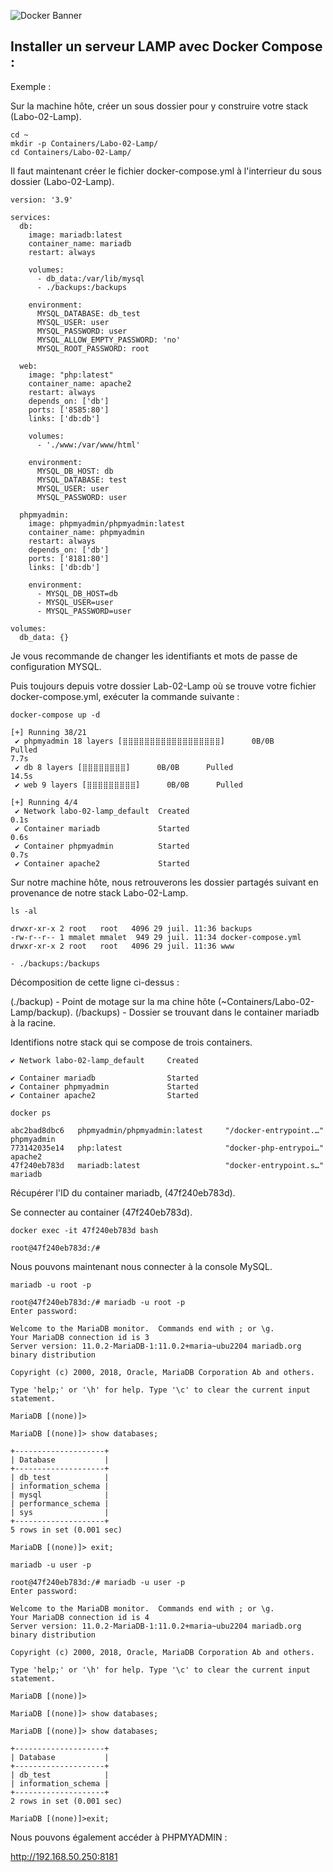 ![Docker Banner](https://thingsolver.com/wp-content/uploads/docker-cover.png)

## Installer un serveur LAMP avec Docker Compose :

Exemple :

Sur la machine hôte, créer un sous dossier pour y construire votre stack (Labo-02-Lamp).

```
cd ~
mkdir -p Containers/Labo-02-Lamp/
cd Containers/Labo-02-Lamp/
```
Il faut maintenant créer le fichier docker-compose.yml à l'interrieur du sous dossier (Labo-02-Lamp).

```
version: '3.9'

services:
  db:
    image: mariadb:latest
    container_name: mariadb
    restart: always

    volumes:
      - db_data:/var/lib/mysql
      - ./backups:/backups

    environment:
      MYSQL_DATABASE: db_test
      MYSQL_USER: user
      MYSQL_PASSWORD: user
      MYSQL_ALLOW_EMPTY_PASSWORD: 'no'
      MYSQL_ROOT_PASSWORD: root

  web:
    image: "php:latest"
    container_name: apache2
    restart: always
    depends_on: ['db']
    ports: ['8585:80']
    links: ['db:db']

    volumes:
      - './www:/var/www/html'

    environment:
      MYSQL_DB_HOST: db
      MYSQL_DATABASE: test
      MYSQL_USER: user
      MYSQL_PASSWORD: user

  phpmyadmin:
    image: phpmyadmin/phpmyadmin:latest
    container_name: phpmyadmin
    restart: always
    depends_on: ['db']
    ports: ['8181:80']
    links: ['db:db']

    environment:
      - MYSQL_DB_HOST=db
      - MYSQL_USER=user
      - MYSQL_PASSWORD=user

volumes:
  db_data: {}
```
Je vous recommande de changer les identifiants et mots de passe de configuration MYSQL.

Puis toujours depuis votre dossier Lab-02-Lamp où se trouve votre fichier docker-compose.yml, exécuter la commande suivante :
```
docker-compose up -d
```
```
[+] Running 38/21
 ✔ phpmyadmin 18 layers [⣿⣿⣿⣿⣿⣿⣿⣿⣿⣿⣿⣿⣿⣿⣿⣿⣿⣿]      0B/0B      Pulled                                                                                                             7.7s
 ✔ db 8 layers [⣿⣿⣿⣿⣿⣿⣿⣿]      0B/0B      Pulled                                                                                                                               14.5s
 ✔ web 9 layers [⣿⣿⣿⣿⣿⣿⣿⣿⣿]      0B/0B      Pulled       
```
```
[+] Running 4/4
 ✔ Network labo-02-lamp_default  Created                                                                                                                                        0.1s
 ✔ Container mariadb             Started                                                                                                                                        0.6s
 ✔ Container phpmyadmin          Started                                                                                                                                        0.7s
 ✔ Container apache2             Started  
```
Sur notre machine hôte, nous retrouverons les dossier partagés suivant en provenance de notre stack Labo-02-Lamp.
```
ls -al
```
```
drwxr-xr-x 2 root   root   4096 29 juil. 11:36 backups
-rw-r--r-- 1 mmalet mmalet  949 29 juil. 11:34 docker-compose.yml
drwxr-xr-x 2 root   root   4096 29 juil. 11:36 www
```
```
- ./backups:/backups
```
Décomposition de cette ligne ci-dessus :

(./backup) - Point de motage sur la ma chine hôte (~Containers/Labo-02-Lamp/backup).
(/backups) - Dossier se trouvant dans le container mariadb à la racine.

Identifions notre stack qui se compose de trois containers.
```
✔ Network labo-02-lamp_default     Created 

✔ Container mariadb                Started                                                                                                                                     
✔ Container phpmyadmin             Started                                                                                                                                     
✔ Container apache2                Started
```
```
docker ps
```
```
abc2bad8dbc6   phpmyadmin/phpmyadmin:latest     "/docker-entrypoint.…"                  phpmyadmin
773142035e14   php:latest                       "docker-php-entrypoi…"                  apache2
47f240eb783d   mariadb:latest                   "docker-entrypoint.s…"                  mariadb
```
Récupérer l'ID du container mariadb, (47f240eb783d).

Se connecter au container (47f240eb783d).
```
docker exec -it 47f240eb783d bash
```
```
root@47f240eb783d:/#
```
Nous pouvons maintenant nous connecter à la console MySQL.
```
mariadb -u root -p
```
```
root@47f240eb783d:/# mariadb -u root -p
Enter password:
```
```
Welcome to the MariaDB monitor.  Commands end with ; or \g.
Your MariaDB connection id is 3
Server version: 11.0.2-MariaDB-1:11.0.2+maria~ubu2204 mariadb.org binary distribution

Copyright (c) 2000, 2018, Oracle, MariaDB Corporation Ab and others.

Type 'help;' or '\h' for help. Type '\c' to clear the current input statement.

MariaDB [(none)]>
```
```
MariaDB [(none)]> show databases;
```
```
+--------------------+
| Database           |
+--------------------+
| db_test            |
| information_schema |
| mysql              |
| performance_schema |
| sys                |
+--------------------+
5 rows in set (0.001 sec)

MariaDB [(none)]> exit;
```
```
mariadb -u user -p
```
```
root@47f240eb783d:/# mariadb -u user -p
Enter password:
```
```
Welcome to the MariaDB monitor.  Commands end with ; or \g.
Your MariaDB connection id is 4
Server version: 11.0.2-MariaDB-1:11.0.2+maria~ubu2204 mariadb.org binary distribution

Copyright (c) 2000, 2018, Oracle, MariaDB Corporation Ab and others.

Type 'help;' or '\h' for help. Type '\c' to clear the current input statement.

MariaDB [(none)]>
```
```
MariaDB [(none)]> show databases;
```
```
MariaDB [(none)]> show databases;
```
```
+--------------------+
| Database           |
+--------------------+
| db_test            |
| information_schema |
+--------------------+
2 rows in set (0.001 sec)

MariaDB [(none)]>exit;
```
Nous pouvons également accéder à PHPMYADMIN :

http://192.168.50.250:8181


